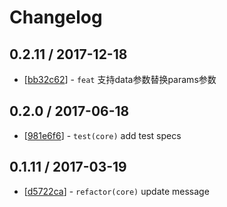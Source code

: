 # Changelog 


## 0.2.11 / 2017-12-18 

  * [[bb32c62](https://github.com/janryWang/mfetch.githttps://github.com/janryWang/mfetch/commit/bb32c62a4d24037588559e6d974a2950220eaf4e)] - `feat` 支持data参数替换params参数 

## 0.2.0 / 2017-06-18 

  * [[981e6f6](https://github.com/janryWang/mfetch.githttps://github.com/janryWang/mfetch/commit/981e6f639b5d2df6510ee1cb1386c02ff8680fa0)] - `test(core)` add test specs 

## 0.1.11 / 2017-03-19 

  * [[d5722ca](https://github.com/janryWang/mfetch.githttps://github.com/janryWang/mfetch/commit/d5722cab3578c7cd21e37d9653a42502deefcb19)] - `refactor(core)` update message 
